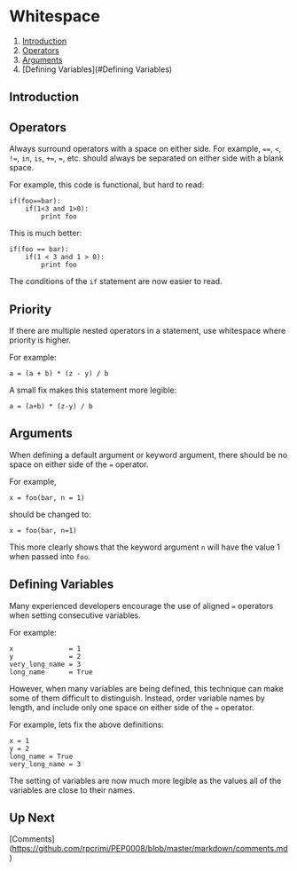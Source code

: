# Whitespace

1. [Introduction](#Introduction)
2. [Operators](#Operators)
3. [Arguments](#Arguments)
4. [Defining Variables](#Defining Variables)

<a id="Introduction"></a>
## Introduction

<a id="Operators"></a>
## Operators
Always surround operators with a space on either side. For example, `==`, `<`, `!=`, `in`, `is`, `+=`, `=`, etc. should always be separated on either side with a blank space.

For example, this code is functional, but hard to read:
```
if(foo==bar):
	if(1<3 and 1>0):
		print foo
```

This is much better:
```
if(foo == bar):
	if(1 < 3 and 1 > 0):
		print foo
```

The conditions of the `if` statement are now easier to read.

## Priority
If there are multiple nested operators in a statement, use whitespace where priority is higher.

For example:
```
a = (a + b) * (z - y) / b
```

A small fix makes this statement more legible:
```
a = (a+b) * (z-y) / b
```

<a id="Arguments"></a>
## Arguments
When defining a default argument or keyword argument, there should be no space on either side of the `=` operator.

For example,
```
x = foo(bar, n = 1)
```
should be changed to:
```
x = foo(bar, n=1)
```
This more clearly shows that the keyword argument `n` will have the value 1 when passed into `foo`.

<a id="Defining Variables"></a>
## Defining Variables
Many experienced developers encourage the use of aligned `=` operators when setting consecutive variables. 

For example:
```
x              = 1
y              = 2
very_long_name = 3
long_name      = True
```

However, when many variables are being defined, this technique can make some of them difficult to distinguish. Instead, order variable names by length, and include only one space on either side of the `=` operator. 

For example, lets fix the above definitions:
```
x = 1
y = 2
long_name = True
very_long_name = 3
```
The setting of variables are now much more legible as the values all of the variables are close to their names.

## Up Next
[Comments] (https://github.com/rpcrimi/PEP0008/blob/master/markdown/comments.md)